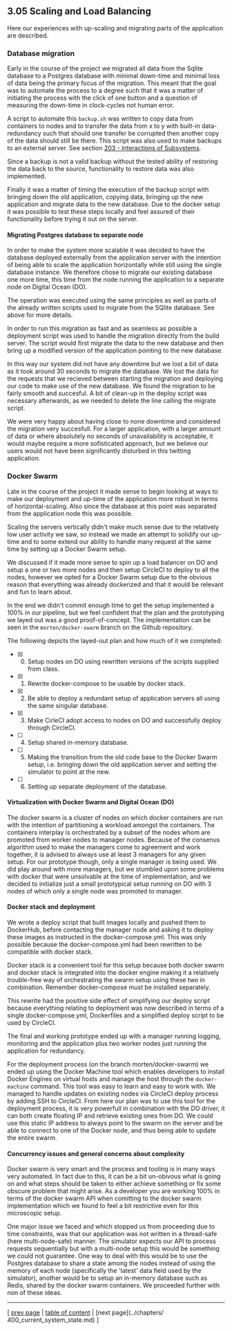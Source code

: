 ## 3.05 Scaling and Load Balancing
Here our experiences with up-scaling and migrating parts of the application are described.

### Database migration
Early in the course of the project we migrated all data from the Sqlite database to a Postgres database with minimal down-time and minimal loss of data being the primary focus of the migration. This meant that the goal was to automate the process to a degree such that it was a matter of initiating the process with the click of one button and a question of measuring the down-time in clock-cycles not human error.

A script to automate this `backup.sh` was written to copy data from containers to nodes and to transfer the data from x to y with built-in data-redundancy such that should one transfer be corrupted then another copy of the data should still be there.
This script was also used to make backups to an external server. See section [203 - Interactions of Subsystems](../chapters/203_interactions_of_subsystems.md).

Since a backup is not a valid backup without the tested ability of restoring the data back to the source, functionality to restore data was also implemented.

Finally it was a matter of timing the execution of the backup script with bringing down the old application, copying data, bringing up the new application and migrate data to the new database. Due to the docker setup it was possible to test these steps locally and feel assured of their functionality before trying it out on the server.

#### Migrating Postgres database to separate node
In order to make the system more scalable it was decided to have the database deployed externally from the application server with the intention of being able to scale the application horizontally while still using the single database instance.
We therefore chose to migrate our existing database one more time, this time from the node running the application to a separate node on Digital Ocean (DO). 

The operation was executed using the same principles as well as parts of the already written scripts used to migrate from the SQlite database. See above for more details.

In order to run this migration as fast and as seamless as possible a deployment script was used to handle the migration directly from the build server. The script would first migrate the data to the new database and then bring up a modified version of the application pointing to the new database.

In this way our system did not have any downtime but we lost a bit of data as it took around 30 seconds to migrate the database. We lost the data for the requests that we recieved between starting the migration and deploying our code to make use of the new database. We found the migration to be fairly smooth and succesful. A bit of clean-up in the deploy script was necessary afterwards, as we needed to delete the line calling the migrate script.

We were very happy about having close to none downtime and considered the migration very succesfull. For a larger application, with a larger amount of data or where absolutely no seconds of unavailability is acceptable, it would maybe require a more sofisticated approach, but we believe our users would not have been significantly disturbed in this twitting application. 

### Docker Swarm
Late in the course of the project it made sense to begin looking at ways to make our deployment and up-time of the application more robust in terms of horizontal-scaling. Also since the database at this point was separated from the application node this was possible.

Scaling the servers vertically didn't make much sense due to the relatively low user activity we saw, so instead we made an attempt to solidify our up-time and to some extend our ability to handle many request at the same time by setting up a Docker Swarm setup. 

We discussed if it made more sense to spin up a load balancer on DO and setup a one or two more nodes and then setup CircleCI to deploy to all the nodes, however we opted for a Docker Swarm setup due to the obvious reason that everything was already dockerized and that it would be relevant and fun to learn about.

In the end we didn't commit enough time to get the setup implemented a 100% in our pipeline, but we feel confident that the plan and the prototyping we layed out was a good proof-of-concept.
The implementation can be seen in the `morten/docker-swarm` branch on the Github repository.

The following depicts the layed-out plan and how much of it we completed:
- [x] 0. Setup nodes on DO using rewritten versions of the scripts supplied from class.
- [x] 1. Rewrite docker-compose to be usable by docker stack.
- [x] 2. Be able to deploy a redundant setup of application servers all using the same singular database.
- [x] 3. Make CirleCI adopt access to nodes on DO and successfully deploy through CircleCI.
- [ ] 4. Setup shared in-memory database.
- [ ] 5. Making the transition from the old code base to the Docker Swarm setup, i.e. bringing down the old application server and setting the simulator to point at the new.
- [ ] 6. Setting up separate deployment of the database.

#### Virtualization with Docker Swarm and Digital Ocean (DO)
The docker swarm is a cluster of nodes on which docker containers are run with the intention of partitioning a workload amongst the containers. The containers interplay is orchestrated by a subset of the nodes whom are promoted from worker nodes to manager nodes. 
Because of the consenus algorithm used to make the managers come to agreement and work together, it is advised to always use at least 3 managers for any given setup. For our prototype though, only a single manager is being used. We did play around with more managers, but we stumbled upon some problems with docker that were unsolvable at the time of implementation, and we decided to initialize just a small prototypical setup running on DO with 3 nodes of which only a single node was promoted to manager. 

#### Docker stack and deployment
We wrote a deploy script that built images locally and pushed them to DockerHub, before contacting the manager node and asking it to deploy these images as instructed in the docker-compose.yml. This was only possible because the docker-compose.yml had been rewritten to be compatible with docker stack. 

Docker stack is a convenient tool for this setup because both docker swarm and docker stack is integrated into the docker engine making it a relatively trouble-free way of orchestrating the swarm setup using these two in combination. Remember docker-compose must be installed separately.

This rewrite had the positive side effect of simplifying our deploy script because everything relating to deployment was now described in terms of a single docker-compose.yml, Dockerfiles and a simplified deploy script to be used by CircleCI.

The final and working prototype ended up with a manager running logging, monitoring and the application plus two worker nodes just running the application for redundancy.

For the deployment  process (on the branch morten/docker-swarm) we ended up using the Docker Machine tool which enables developers to install Docker Engines on virtual hosts and manage the host through the `docker-machine` command. This tool was easy to learn and easy to work with. We managed to handle updates on existing nodes via CircleCI deploy process by adding SSH to CircleCI.
From here our plan was to use this tool for the deployment process, it is very powerfull in combination with the DO driver, it can both create floating IP and retrieve existing ones from DO. We could use this static IP address to always point to the swarm on the server and be able to connect to one of the Docker node, and thus being able to update the entire swarm.

#### Concurrency issues and general concerns about complexity
Docker swarm is very smart and the process and tooling is in many ways very automated. In fact due to this, it can be a bit un-obivous what is going on and what steps should be taken to either achieve something or fix some obscure problem that might arise. As a developer you are working 100% in terms of the docker swarm API when comitting to the docker swarm implementation which we found to feel a bit restrictive even for this microscopic setup.

One major issue we faced and which stopped us from proceeding due to time constraints, was that our application was not written in a thread-safe (here multi-node-safe) manner. The simulator expects our API to process requests sequentially but with a multi-node setup this would be something we could not guarantee. One way to deal with this would be to use the Postgres database to share a state among the nodes instead of using the memory of each node (specifically the 'latest' data field used by the simulator), another would be to setup an in-memory database such as Redis, shared by the docker swarm containers. We proceeded further with non of these ideas.

---
[ [prev page](../chapters/304_sec_assessment.md) | [table of content](../table_of_content.md) | [next page](../chapters/ 	400_current_system_state.md) ]
